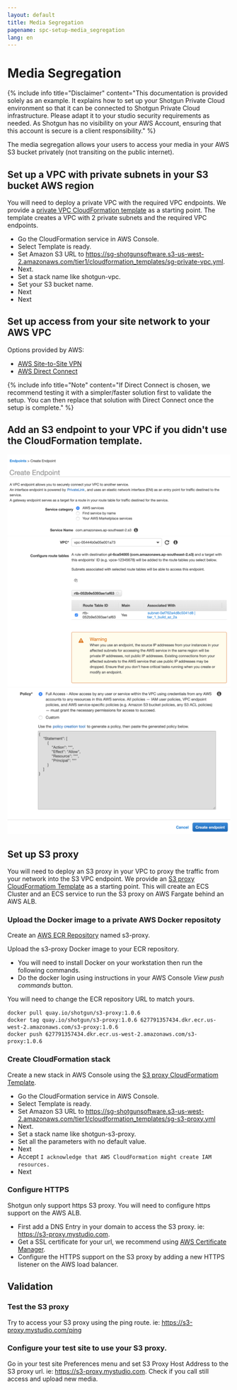 ```yaml
---
layout: default
title: Media Segregation
pagename: spc-setup-media_segregation
lang: en
---
```


# Media Segregation

{% include info title="Disclaimer" content="This documentation is provided solely as an example. It explains how to set up your Shotgun Private Cloud environment so that it can be connected to Shotgun Private Cloud infrastructure. Please adapt it to your studio security requirements as needed. As Shotgun has no visibility on your AWS Account, ensuring that this account is secure is a client responsibility." %}

The media segregation allows your users to access your media in your AWS S3 bucket privately (not transiting on the public internet). 

## Set up a VPC with private subnets in your S3 bucket AWS region

You will need to deploy a private VPC with the required VPC endpoints. We provide a [private VPC CloudFormation template](https://sg-shotgunsoftware.s3-us-west-2.amazonaws.com/tier1/cloudformation_templates/sg-private-vpc.yml) as a starting point. The template creates a VPC with 2 private subnets and the required VPC endpoints.

  * Go the CloudFormation service in AWS Console.
  * Select Template is ready.
  * Set Amazon S3 URL to https://sg-shotgunsoftware.s3-us-west-2.amazonaws.com/tier1/cloudformation_templates/sg-private-vpc.yml.
  * Next.
  * Set a stack name like shotgun-vpc.
  * Set your S3 bucket name.
  * Next
  * Next

## Set up access from your site network to your AWS VPC

Options provided by AWS:
* [AWS Site-to-Site VPN](https://docs.aws.amazon.com/vpn/latest/s2svpn/VPC_VPN.html)
* [AWS Direct Connect](https://aws.amazon.com/directconnect/)

{% include info title="Note" content="If Direct Connect is chosen, we recommend testing it with a simpler/faster solution first to validate the setup. You can then replace that solution with Direct Connect once the setup is complete." %}

## Add an S3 endpoint to your VPC if you didn't use the CloudFormation template.

![Add endpoint](../images/spc-endpoint-create-1.png)
![Add endpoint](../images/spc-endpoint-create-2.png)
![Add endpoint](../images/spc-endpoint-create-3.png)

## Set up S3 proxy

You will need to deploy an S3 proxy in your VPC to proxy the traffic from your network into the S3 VPC endpoint. We provide an [S3 proxy CloudFormatiom Template](https://sg-shotgunsoftware.s3-us-west-2.amazonaws.com/tier1/cloudformation_templates/sg-s3-proxy.yml) as a starting point. This will create an ECS Cluster and an ECS service to run the S3 proxy on AWS Fargate behind an AWS ALB.

### Upload the Docker image to a private AWS Docker repositoty

Create an [AWS ECR Repository](https://aws.amazon.com/ecr/) named s3-proxy.

Upload the s3-proxy Docker image to your ECR repository.
 
  * You will need to install Docker on your workstation then run the following commands.
  * Do the docker login using instructions in your AWS Console *View push commands* button.

You will need to change the ECR repository URL to match yours.
  
```
docker pull quay.io/shotgun/s3-proxy:1.0.6
docker tag quay.io/shotgun/s3-proxy:1.0.6 627791357434.dkr.ecr.us-west-2.amazonaws.com/s3-proxy:1.0.6
docker push 627791357434.dkr.ecr.us-west-2.amazonaws.com/s3-proxy:1.0.6
```

### Create CloudFormation stack

Create a new stack in AWS Console using the [S3 proxy CloudFormatiom Template](https://sg-shotgunsoftware.s3-us-west-2.amazonaws.com/tier1/cloudformation_templates/sg-s3-proxy.yml).

  * Go the CloudFormation service in AWS Console.
  * Select Template is ready.
  * Set Amazon S3 URL to https://sg-shotgunsoftware.s3-us-west-2.amazonaws.com/tier1/cloudformation_templates/sg-s3-proxy.yml
  * Next.
  * Set a stack name like shotgun-s3-proxy.
  * Set all the parameters with no default value.
  * Next
  * Accept `I acknowledge that AWS CloudFormation might create IAM resources.`
  * Next

### Configure HTTPS

Shotgun only support https S3 proxy. You will need to configure https support on the AWS ALB. 

  * First add a DNS Entry in your domain to access the S3 proxy. ie: https://s3-proxy.mystudio.com.
  * Get a SSL certificate for your url, we recommend using [AWS Certificate Manager](https://aws.amazon.com/certificate-manager/).
  * Configure the HTTPS support on the S3 proxy by adding a new HTTPS listener on the AWS load balancer.

## Validation

### Test the S3 proxy

Try to access your S3 proxy using the ping route. ie: https://s3-proxy.mystudio.com/ping 

### Configure your test site to use your S3 proxy.

Go in your test site Preferences menu and set S3 Proxy Host Address to the S3 proxy url. ie: https://s3-proxy.mystudio.com.
Check if you call still access and upload new media.
